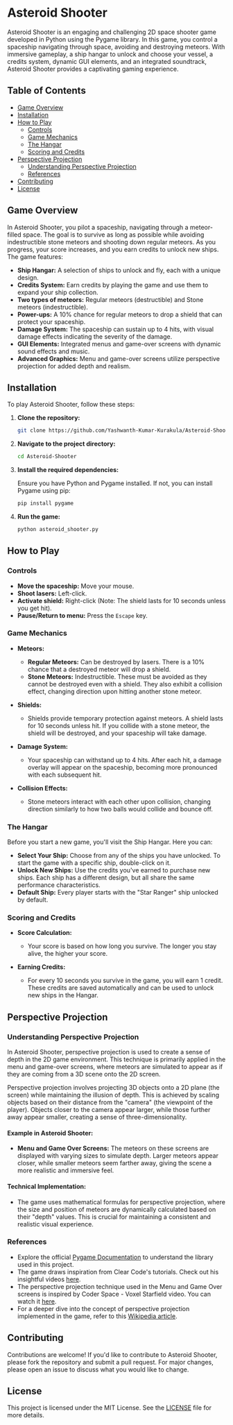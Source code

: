 # Asteroid Shooter

Asteroid Shooter is an engaging and challenging 2D space shooter game developed in Python using the Pygame library. In this game, you control a spaceship navigating through space, avoiding and destroying meteors. With immersive gameplay, a ship hangar to unlock and choose your vessel, a credits system, dynamic GUI elements, and an integrated soundtrack, Asteroid Shooter provides a captivating gaming experience.

## Table of Contents

- [Game Overview](#game-overview)
- [Installation](#installation)
- [How to Play](#how-to-play)
  - [Controls](#controls)
  - [Game Mechanics](#game-mechanics)
  - [The Hangar](#the-hangar)
  - [Scoring and Credits](#scoring-and-credits)
- [Perspective Projection](#perspective-projection)
  - [Understanding Perspective Projection](#understanding-perspective-projection)
  - [References](#references)
- [Contributing](#contributing)
- [License](#license)

## Game Overview

In Asteroid Shooter, you pilot a spaceship, navigating through a meteor-filled space. The goal is to survive as long as possible while avoiding indestructible stone meteors and shooting down regular meteors. As you progress, your score increases, and you earn credits to unlock new ships. The game features:

- **Ship Hangar:** A selection of ships to unlock and fly, each with a unique design.
- **Credits System:** Earn credits by playing the game and use them to expand your ship collection.
- **Two types of meteors:** Regular meteors (destructible) and Stone meteors (indestructible).
- **Power-ups:** A 10% chance for regular meteors to drop a shield that can protect your spaceship.
- **Damage System:** The spaceship can sustain up to 4 hits, with visual damage effects indicating the severity of the damage.
- **GUI Elements:** Integrated menus and game-over screens with dynamic sound effects and music.
- **Advanced Graphics:** Menu and game-over screens utilize perspective projection for added depth and realism.

## Installation

To play Asteroid Shooter, follow these steps:

1. **Clone the repository:**

   ```bash
   git clone https://github.com/Yashwanth-Kumar-Kurakula/Asteroid-Shooter.git
   ```

2. **Navigate to the project directory:**

   ```bash
   cd Asteroid-Shooter
   ```

3. **Install the required dependencies:**

   Ensure you have Python and Pygame installed. If not, you can install Pygame using pip:

   ```bash
   pip install pygame
   ```

4. **Run the game:**

   ```bash
   python asteroid_shooter.py
   ```

## How to Play

### Controls

- **Move the spaceship:** Move your mouse.
- **Shoot lasers:** Left-click.
- **Activate shield:** Right-click (Note: The shield lasts for 10 seconds unless you get hit).
- **Pause/Return to menu:** Press the `Escape` key.

### Game Mechanics

- **Meteors:** 
  - **Regular Meteors:** Can be destroyed by lasers. There is a 10% chance that a destroyed meteor will drop a shield.
  - **Stone Meteors:** Indestructible. These must be avoided as they cannot be destroyed even with a shield. They also exhibit a collision effect, changing direction upon hitting another stone meteor.

- **Shields:** 
  - Shields provide temporary protection against meteors. A shield lasts for 10 seconds unless hit. If you collide with a stone meteor, the shield will be destroyed, and your spaceship will take damage.

- **Damage System:** 
  - Your spaceship can withstand up to 4 hits. After each hit, a damage overlay will appear on the spaceship, becoming more pronounced with each subsequent hit.

- **Collision Effects:** 
  - Stone meteors interact with each other upon collision, changing direction similarly to how two balls would collide and bounce off.

### The Hangar

Before you start a new game, you'll visit the Ship Hangar. Here you can:

- **Select Your Ship:** Choose from any of the ships you have unlocked. To start the game with a specific ship, double-click on it.
- **Unlock New Ships:** Use the credits you've earned to purchase new ships. Each ship has a different design, but all share the same performance characteristics.
- **Default Ship:** Every player starts with the "Star Ranger" ship unlocked by default.

### Scoring and Credits

- **Score Calculation:** 
  - Your score is based on how long you survive. The longer you stay alive, the higher your score.

- **Earning Credits:**
  - For every 10 seconds you survive in the game, you will earn 1 credit. These credits are saved automatically and can be used to unlock new ships in the Hangar.

## Perspective Projection

### Understanding Perspective Projection

In Asteroid Shooter, perspective projection is used to create a sense of depth in the 2D game environment. This technique is primarily applied in the menu and game-over screens, where meteors are simulated to appear as if they are coming from a 3D scene onto the 2D screen.

Perspective projection involves projecting 3D objects onto a 2D plane (the screen) while maintaining the illusion of depth. This is achieved by scaling objects based on their distance from the "camera" (the viewpoint of the player). Objects closer to the camera appear larger, while those further away appear smaller, creating a sense of three-dimensionality.

#### Example in Asteroid Shooter:
- **Menu and Game Over Screens:** The meteors on these screens are displayed with varying sizes to simulate depth. Larger meteors appear closer, while smaller meteors seem farther away, giving the scene a more realistic and immersive feel.

#### Technical Implementation:
- The game uses mathematical formulas for perspective projection, where the size and position of meteors are dynamically calculated based on their "depth" values. This is crucial for maintaining a consistent and realistic visual experience.

### References

- Explore the official [Pygame Documentation](https://www.pygame.org/docs/) to understand the library used in this project.
- The game draws inspiration from Clear Code's tutorials. Check out his insightful videos [here](https://www.youtube.com/@ClearCode).
- The perspective projection technique used in the Menu and Game Over screens is inspired by Coder Space - Voxel Starfield video. You can watch it [here](https://www.youtube.com/watch?v=qr4siL4Wktc).
- For a deeper dive into the concept of perspective projection implemented in the game, refer to this [Wikipedia article](https://en.wikipedia.org/wiki/3D_projection#Perspective_projection).

## Contributing

Contributions are welcome! If you'd like to contribute to Asteroid Shooter, please fork the repository and submit a pull request. For major changes, please open an issue to discuss what you would like to change.

## License

This project is licensed under the MIT License. See the [LICENSE](LICENSE) file for more details.

